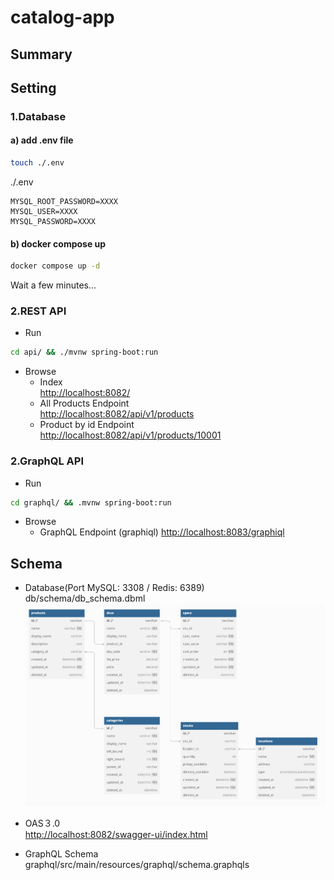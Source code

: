 # catalog-app

## Summary

## Setting

### 1.Database

#### a) add .env file

```bash
touch ./.env
```

./.env

```dotenv
MYSQL_ROOT_PASSWORD=XXXX
MYSQL_USER=XXXX
MYSQL_PASSWORD=XXXX
```

#### b) docker compose up

```bash
docker compose up -d
```

Wait a few minutes...

### 2.REST API

- Run

```bash
cd api/ && ./mvnw spring-boot:run
```

- Browse  
  - Index  
    <http://localhost:8082/>
  - All Products Endpoint  
    <http://localhost:8082/api/v1/products>
  - Product by id Endpoint  
    <http://localhost:8082/api/v1/products/10001>

### 2.GraphQL API

- Run

```bash
cd graphql/ && .mvnw spring-boot:run
```

- Browse
  - GraphQL Endpoint (graphiql)
  <http://localhost:8083/graphiql>

## Schema

- Database(Port MySQL: 3308 / Redis: 6389)  
  db/schema/db_schema.dbml
![db_schema](docs/assets/db_schema.png)

- OAS３.0  
  <http://localhost:8082/swagger-ui/index.html>

- GraphQL Schema  
  graphql/src/main/resources/graphql/schema.graphqls
